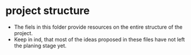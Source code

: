 # project structure
- The fiels in this folder provide resources on the entire structure of the project.
- Keep in ind, that most of the ideas proposed in these files have not left the planing stage yet.